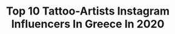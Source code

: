 ---
title: Top 10 Tattoo-Artists Instagram Influencers In Greece In 2020
description: >-
  Find top tattoo-artists Instagram influencers in Greece in 2020. Most popular hashtags: #tattoo #athens #greece #tattooideas.
platform: Instagram
hits: 19
text_top: Discover the best Instagram accounts on inBeat.
text_bottom: Our database holds 19 Instagram influencers like this in Greece for you to collaborate.
profiles:
  - username: "tattoosbygonzo"
    fullname: >-
      Kasey Gonzalez
    bio: >-
      Inkmaster S11 Grudge Match S1 Athens Tattoo Co. ⭕Empire Inks Signature Artist ⭕MD Wipeoutz ⭕24/7 Ink Magazine ⭕️Saniderm ⭕️Peak Needles Books Closed
    location: "Greece"
    followers: 38054
    engagement: 683
    commentsToLikes: 0.030217
    id: ck8sxswefijle0j7826dbzu75
    verified: false
    hashtags: "#tattooing, #healedtattoo, #tattooart, #tattoostudio"
  - username: "sevenpavel"
    fullname: >-
      H&M
    bio: >-
      Songwriter & singer 🇷🇺
    location: "Greece"
    followers: 11155
    engagement: 1347
    commentsToLikes: 0.015207
    id: ckaozvad0nk470i78mxtkuw3m
    verified: false
    hashtags: "#haircolor, #traditional, #tattooartist, #tattooculture"
  - username: "raiden_division"
    fullname: >-
      raiden
    bio: >-
      owner at raiden tattoo division studio
    location: "Greece"
    followers: 28049
    engagement: 288
    commentsToLikes: 0.014429
    id: ck8t6mp11e5fj0j78o0kxzrvg
    verified: false
    hashtags: "#tattooartist, #summervibes, #inkedgirls, #portrait"
  - username: "christos_zorbas"
    fullname: >-
      ᴄʜʀɪsᴛᴏs ᴢᴏʀʙᴀs
    bio: >-
      ᴛᴀᴛᴛᴏᴏ ᴀʀᴛɪsᴛ 🖋🙆‍♂️ sᴋɢ,ɢʀ📍 ᴄᴏɴᴛᴀᴄᴛ:ᴢᴏʀʙᴀsᴛᴀᴛᴛᴏᴏ@ʜᴏᴛᴍᴀɪʟ.ᴄᴏᴍ 10 July - 10 August @inked_nyc Owner : @three_d.o.t.s_and_a_dash
    location: "Greece"
    followers: 14715
    engagement: 580
    commentsToLikes: 0.018189
    id: ck5qeapzdzjif0i11i4weixw7
    verified: false
    hashtags: "#realism, #tattoogirl, #tattooedgirls, #tattoomodel"
  - username: "creative_forest_elf"
    fullname: >-
      ᠻꪮ𝕣ꫀડ𝕥 ꫀꪶᠻ ᥴ𝕣ꫀꪖ𝕥ⅈꪮꪀડ
    bio: >-
      ηєχт ѕнσρ υρᴅαтє 20.10.2020 🌱ωєℓ¢σмє тσ му ℓιттℓє ƒσяєѕт σƒ ¢яєαтισηѕ🌱 ρℓєαѕє яєα∂ ꘘ𐌀ⵕ вєƒσяє ѕєη∂ιηg ᴅм🧡 αναιℓαвℓє ιѕ σηℓу ωнαт'ѕ ιη тнє ѕнσρ! ѕнσρ🔻
    location: "Greece"
    followers: 80657
    engagement: 449
    commentsToLikes: 0.013223
    id: ck134ulcdy9fa0i190bcy0627
    verified: false
    hashtags: "#gemstonejewelry, #labradorite, #seashell, #handmadejewelry"
  - username: "black_velour"
    fullname: >-
      B L A C K   V E L O U R
    bio: >-
      ▫️NAIL ARTIST💅🏾 ▫️YOUTUBER🎥 👨🏼‍💻@dimitriskourakos 🐱&🐶@thevelourians 💅🏾#blackvelournails 👇🏼ΝΕΟ ΒΙΝΤΕΟ
    location: "Greece"
    followers: 54380
    engagement: 1123
    commentsToLikes: 0.005324
    id: ck13a5xunorwc0i19hc5fde23
    verified: false
    hashtags: "#blackhair, #lifo, #athens, #nailstyle"
  - username: "saketattoocrew"
    fullname: >-
      Sake Tattoo Crew
    bio: >-
      *World renowned *Tattoo studio *Greece @monsterenergy @adidas @bepantholgreece @hustlebutterdeluxe @dermalizepro @vodafonecu @sullenclothing
    location: "Greece"
    followers: 81912
    engagement: 158
    commentsToLikes: 0.001269
    id: ck15pghyxxreq0i19o580gby3
    verified: false
    hashtags: "#colourtattoo, #saketattoocrew, #rosetattoo, #athens"
  - username: "k_lazaridou"
    fullname: >-
      Katerina🥀
    bio: >-
      I sing, I watch a lot of movies, I’m obsessed with tattoos and I definitely work my ass off to get what I want. Based in Antiparos🌊 From Thessaloniki🏠
    location: "Greece"
    followers: 4369
    engagement: 3285
    commentsToLikes: 0.021323
    id: ckap1aojytrkq0i789mdc31sr
    verified: false
    hashtags: "#instagood, #baby, #cover, #greek"
  - username: "los_ecret"
    fullname: >-
      Gregory Mlv ®
    bio: >-
      24 | visual artist | art director •Eplkt 66 | visuals | graphics •Designer @error_404official •Co-Founder/Owner @baseline.co.gr 📍A T H (Gr).
    location: "Greece"
    followers: 2106
    engagement: 1357
    commentsToLikes: 0.040515
    id: ck0vva174o7i40i19xc9fqj0s
    verified: false
    hashtags: "#motiondesigners, #art, #c4d, #octane"
  - username: "louisgeorgiouofficial"
    fullname: >-
      Louis Georgiou ®️
    bio: >-
      📍 𝔸𝕥𝕙𝕖𝕟𝕤, 𝔾𝕣𝕖𝕖𝕔𝕖 🇬🇷 🎤 𝘗𝘰𝘱/𝘙𝘯𝘉 𝘚𝘪𝘯𝘨𝘦𝘳 🎧 @panik_entertainment_group 🎵 Latest hit “ ＳＴＯＲＹ “ 👇🏼
    location: "Greece"
    followers: 7839
    engagement: 1796
    commentsToLikes: 0.140653
    id: ck9wg11n2rf520j785hsjisxb
    verified: false
    hashtags: "#workout, #boy, #arcade, #covid"
---